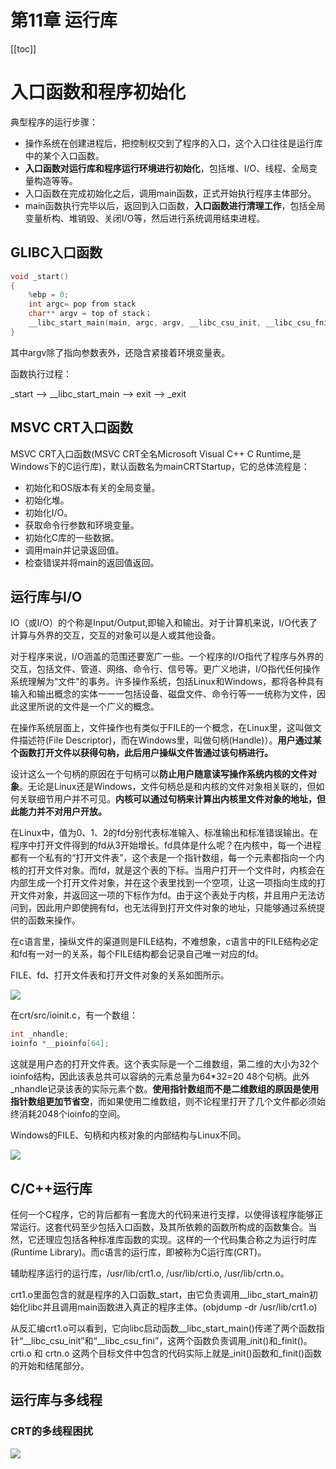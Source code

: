 # 第11章 运行库

[[toc]]

# 入口函数和程序初始化

典型程序的运行步骤：

* 操作系统在创建进程后，把控制权交到了程序的入口，这个入口往往是运行库中的某个入口函数。
* **入口函数对运行库和程序运行环境进行初始化**，包括堆、I/O、线程、全局变量构造等等。
* 入口函数在完成初始化之后，调用main函数，正式开始执行程序主体部分。
* main函数执行完毕以后，返回到入口函数，**入口函数进行清理工作**，包括全局变量析构、堆销毁、关闭I/O等，然后进行系统调用结束进程。

## GLIBC入口函数

```cpp
void _start()
{
    %ebp = 0;
    int argc= pop from stack
    char** argv = top of stack；
    __libc_start_main(main, argc, argv, __libc_csu_init, __libc_csu_fnit, edx, top of stack);
}
```

其中argv除了指向参数表外，还隐含紧接着环境变量表。

函数执行过程：

_start ——> __libc_start_main ——> exit ——> _exit 

## MSVC CRT入口函数

MSVC CRT入口函数(MSVC CRT全名Microsoft Visual C++ C Runtime,是Windows下的C运行库)，默认函数名为mainCRTStartup，它的总体流程是：

* 初始化和OS版本有关的全局变量。
* 初始化堆。
* 初始化I/O。
* 获取命令行参数和环境变量。
* 初始化C库的一些数据。
* 调用main并记录返回值。
* 检查错误并将main的返回值返回。

## 运行库与I/O

IO（或I/O）的个称是Input/Output,即输入和输出。对于计算机来说，I/O代表了计算与外界的交互，交互的对象可以是人或其他设备。

对于程序来说，I/O涵盖的范围还要宽广一些。一个程序的I/O指代了程序与外界的交互，包括文件、管道、网络、命令行、信号等。更广义地讲，I/O指代任何操作系统理解为“文件"的事务。许多操作系统，包括Linux和Windows，都将各种具有输入和输出概念的实体一一一包括设备、磁盘文件、命令行等一一统称为文件，因此这里所说的文件是一个广义的概念。

在操作系统层面上，文件操作也有类似于FILE的一个概念，在Linux里，这叫做文件描述符(File Descriptor)，而在Windows里，叫做句柄(Handle)）。**用户通过某个函数打开文件以获得句枘，此后用户操纵文件皆通过该句柄进行。**

设计这么一个句柄的原因在于句柄可以**防止用户随意读写操作系统内核的文件对象**。无论是Linux还是Windows，文件句柄总是和内核的文件对象相关联的，但如何关联细节用户并不可见。**内核可以通过句柄来计算出内核里文件对象的地址，但此能力并不对用户开放。**

在Linux中，值为0、1、2的fd分别代表标准输入、标准输出和标准错误输出。在程序中打开文件得到的fd从3开始增长。fd具体是什么呢？在内核中，每一个进程都有一个私有的“打开文件表”，这个表是一个指针数组，每一个元素都指向一个内核的打开文件对象。而fd，就是这个表的下标。当用户打开一个文件时，内核会在内部生成一个打开文件对象，并在这个表里找到一个空项，让这一项指向生成的打开文件对象，并返回这一项的下标作为fd。由于这个表处于内核，并且用户无法访问到，因此用户即使拥有fd，也无法得到打开文件对象的地址，只能够通过系统提供的函数来操作。

在c语言里，操纵文件的渠道则是FILE结构，不难想象，c语言中的FILE结构必定和fd有一对一的关系，每个FILE结构都会记录自己唯一对应的fd。

FILE、fd、打开文件表和打开文件对象的关系如图所示。

![](/_images/book-note/linkersAndLoaders/FILE_fd_打开文件表.png)

在crt/src/ioinit.c，有一个数组：
```cpp
int _nhandle;
ioinfo *__pioinfo[64];
```

这就是用户态的打开文件表。这个表实际是一个二维数组，第二维的大小为32个ioinfo结构，因此该表总共可以容纳的元素总量为64*32=20
48个句柄。此外_nhandle记录该表的实际元素个数。**使用指针数组而不是二维数组的原因是使用指针数组更加节省空**，而如果使用二维数组，则不论程里打开了几个文件都必须始终消耗2048个ioinfo的空间。

Windows的FILE、句柄和内核对象的内部结构与Linux不同。

![](/_images/book-note/linkersAndLoaders/Windows的FILE_句柄和内核对象.png)

## C/C++运行库

任何一个C程序，它的背后都有一套庞大的代码来进行支撑，以使得该程序能够正常运行。这套代码至少包括入口函数，及其所依赖的函数所构成的函数集合。当然，它还理应包括各种标准库函数的实现。这样的一个代码集合称之为运行时库(Runtime Library)。而c语言的运行库，即被称为C运行库(CRT)。

辅助程序运行的运行库，/usr/lib/crt1.o, /usr/lib/crti.o, /usr/lib/crtn.o。

crt1.o里面包含的就是程序的入口函数_start，由它负责调用__libc_start_main初始化libc并且调用main函数进入真正的程序主体。(objdump -dr /usr/lib/crt1.o)

从反汇编crt1.o可以看到，它向libc启动函数__libc_start_main()传递了两个函数指针“__libc_csu_init”和“__libc_csu_fini”，这两个函数负责调用_init()和_finit()。crti.o 和 crtn.o 这两个目标文件中包含的代码实际上就是_init()函数和_finit()函数的开始和结尾部分。

## 运行库与多线程

### CRT的多线程困扰

![](/_images/book-note/linkersAndLoaders/多线程数据共享.png)